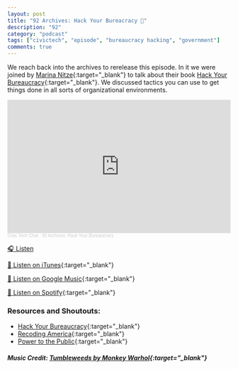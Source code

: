 ```yaml
---
layout: post
title: "92 Archives: Hack Your Bureacracy 🏢"
description: "92"
category: "podcast"
tags: ["civictech", "episode", "bureaucracy hacking", "government"]
comments: true
---
```


We reach back into the archives to rerelease this episode. In it we were joined by [Marina Nitze](https://twitter.com/MarinaNitze){:target="_blank"} to talk about their book [Hack Your Bureaucracy](https://www.hackyourbureaucracy.com/){:target="_blank"}. We discussed tactics you can use to get things done in all sorts of organizational environments.

<iframe width="100%" height="300" scrolling="no" frameborder="no" allow="autoplay" src="https://w.soundcloud.com/player/?url=https%3A//api.soundcloud.com/tracks/2014237127&color=%23ff5500&auto_play=false&hide_related=false&show_comments=true&show_user=true&show_reposts=false&show_teaser=true&visual=true"></iframe><div style="font-size: 10px; color: #cccccc;line-break: anywhere;word-break: normal;overflow: hidden;white-space: nowrap;text-overflow: ellipsis; font-family: Interstate,Lucida Grande,Lucida Sans Unicode,Lucida Sans,Garuda,Verdana,Tahoma,sans-serif;font-weight: 100;"><a href="https://soundcloud.com/user-227289754" title="Civic Tech Chat" target="_blank" style="color: #cccccc; text-decoration: none;">Civic Tech Chat</a> · <a href="https://soundcloud.com/user-227289754/92-archives-hack-your-bureaucracy" title="92 Archives: Hack Your Bureaucracy" target="_blank" style="color: #cccccc; text-decoration: none;">92 Archives: Hack Your Bureaucracy</a></div>

<a href="https://soundcloud.com/user-227289754/92-archives-hack-your-bureaucracy/" target="_blank">🎧 Listen</a>

[📱 Listen on iTunes](https://itunes.apple.com/us/podcast/civic-tech-chat/id1350640468?mt=2){:target="_blank"}

[📱 Listen on Google Music](https://play.google.com/music/listen?u=0#/ps/I2inksjzzzmbxhg5wbojr624doa){:target="_blank"}

[📱 Listen on Spotify](https://open.spotify.com/show/1kbwPAi4thGOU43xFkehgT){:target="_blank"}

### Resources and Shoutouts:
- [Hack Your Bureaucracy](https://www.hackyourbureaucracy.com/){:target="_blank"}
- [Recoding America](https://www.goodreads.com/book/show/61796680-recoding-america){:target="_blank"}
- [Power to the Public](https://www.goodreads.com/book/show/55421550-power-to-the-public){:target="_blank"}


##### Music Credit: [Tumbleweeds by Monkey Warhol](http://freemusicarchive.org/music/Monkey_Warhol/Lonely_Hearts_Challenge/Monkey_Warhol_-_Tumbleweeds){:target="_blank"}

